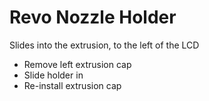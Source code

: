 # Revo Nozzle Holder
Slides into the extrusion, to the left of the LCD
- Remove left extrusion cap
- Slide holder in
- Re-install extrusion cap
